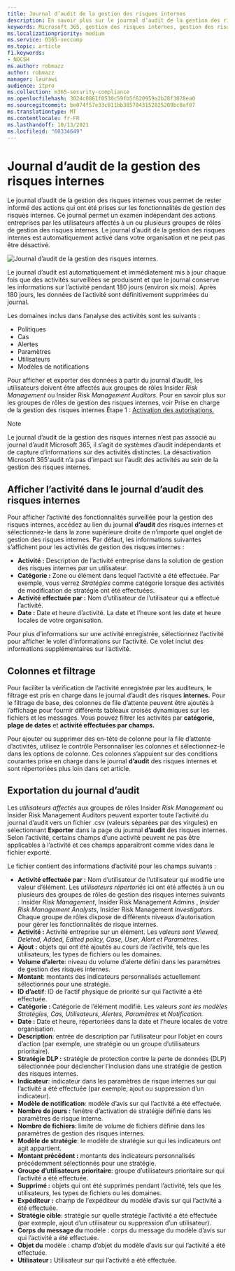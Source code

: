 ```yaml
---
title: Journal d’audit de la gestion des risques internes
description: En savoir plus sur le journal d’audit de la gestion des risques internes dans Microsoft 365
keywords: Microsoft 365, gestion des risques internes, gestion des risques, conformité
ms.localizationpriority: medium
ms.service: O365-seccomp
ms.topic: article
f1.keywords:
- NOCSH
ms.author: robmazz
author: robmazz
manager: laurawi
audience: itpro
ms.collection: m365-security-compliance
ms.openlocfilehash: 3024c0861f0530c59fb5f620959a2b28f3078ea0
ms.sourcegitcommit: be074f57e33c811bb3857043152825209bc8af07
ms.translationtype: MT
ms.contentlocale: fr-FR
ms.lasthandoff: 10/13/2021
ms.locfileid: "60334649"
---
```

# <a name="insider-risk-management-audit-log"></a>Journal d’audit de la gestion des risques internes

Le journal d’audit de la gestion des risques internes vous permet de rester informé des actions qui ont été prises sur les fonctionnalités de gestion des risques internes. Ce journal permet un examen indépendant des actions entreprises par les utilisateurs affectés à un ou plusieurs groupes de rôles de gestion des risques internes. Le journal d’audit de la gestion des risques internes est automatiquement activé dans votre organisation et ne peut pas être désactivé.

![Journal d’audit de la gestion des risques internes.](../media/insider-risk-audit-log.png)

Le journal d’audit est automatiquement et immédiatement mis à jour chaque fois que des activités surveillées se produisent et que le journal conserve les informations sur l’activité pendant 180 jours (environ six mois). Après 180 jours, les données de l’activité sont définitivement supprimées du journal.

Les domaines inclus dans l’analyse des activités sont les suivants :

- Politiques
- Cas
- Alertes
- Paramètres
- Utilisateurs
- Modèles de notifications

Pour afficher et exporter des données à partir du journal d’audit, les utilisateurs doivent être affectés aux groupes de rôles Insider *Risk Management* ou Insider Risk *Management Auditors.* Pour en savoir plus sur les groupes de rôles de gestion des risques internes, voir Prise en charge de la gestion des risques internes Étape 1 : [Activation des autorisations.](insider-risk-management-configure.md#step-1-enable-permissions-for-insider-risk-management)

> [!NOTE]
> Le journal d’audit de la gestion des risques internes n’est pas associé au journal d’audit Microsoft 365, il s’agit de systèmes d’audit indépendants et de capture d’informations sur des activités distinctes. La désactivation Microsoft 365'audit n’a pas d’impact sur l’audit des activités au sein de la gestion des risques internes.

## <a name="view-activity-in-the-insider-risk-audit-log"></a>Afficher l’activité dans le journal d’audit des risques internes

Pour afficher l’activité des fonctionnalités surveillée pour la gestion des risques internes, accédez au lien du journal **d’audit** des risques internes et sélectionnez-le dans la zone supérieure droite de n’importe quel onglet de gestion des risques internes. Par défaut, les informations suivantes s’affichent pour les activités de gestion des risques internes :

- **Activité :** Description de l’activité entreprise dans la solution de gestion des risques internes par un utilisateur.
- **Catégorie :** Zone ou élément dans lequel l’activité a été effectuée. Par exemple, vous verrez *Stratégies* comme catégorie lorsque des activités de modification de stratégie ont été effectuées.
- **Activité effectuée par :** Nom d’utilisateur de l’utilisateur qui a effectué l’activité.
- **Date :** Date et heure d’activité. La date et l’heure sont les date et heure locales de votre organisation.

Pour plus d’informations sur une activité enregistrée, sélectionnez l’activité pour afficher le volet d’informations sur l’activité. Ce volet inclut des informations supplémentaires sur l’activité.

## <a name="columns-and-filtering"></a>Colonnes et filtrage

Pour faciliter la vérification de l’activité enregistrée par les auditeurs, le filtrage est pris en charge dans le journal d’audit des risques **internes.** Pour le filtrage de base, des colonnes de file d’attente peuvent être ajoutés à l’affichage pour fournir différents tableaux croisés dynamiques sur les fichiers et les messages. Vous pouvez filtrer les activités par **catégorie, plage de dates** et **activité effectuées par champs.**

Pour ajouter ou supprimer des en-tête  de colonne pour la file d’attente d’activités, utilisez le contrôle Personnaliser les colonnes et sélectionnez-le dans les options de colonne. Ces colonnes s’appuient sur des conditions courantes prise en charge dans le journal **d’audit** des risques internes et sont répertoriées plus loin dans cet article.

## <a name="audit-log-export"></a>Exportation du journal d’audit

Les *utilisateurs affectés* aux groupes de rôles Insider *Risk Management* ou Insider Risk Management Auditors peuvent exporter toute l’activité du journal d’audit vers un fichier .csv (valeurs séparées par des virgules) en sélectionnant **Exporter** dans la page du journal **d’audit** des risques internes. Selon l’activité, certains champs d’une activité peuvent ne pas être applicables à l’activité et ces champs apparaîtront comme vides dans le fichier exporté.

Le fichier contient des informations d’activité pour les champs suivants :

- **Activité effectuée par :** Nom d’utilisateur de l’utilisateur qui modifie une valeur d’élément. Les *utilisateurs répertoriés* ici ont été [](insider-risk-management-configure.md#step-1-enable-permissions-for-insider-risk-management)affectés à un ou plusieurs des groupes de rôles de gestion des risques internes suivants : Insider *Risk Management*, Insider Risk Management Admins , *Insider Risk Management Analysts*, Insider Risk Management *Investigators*. Chaque groupe de rôles dispose de différents niveaux d’autorisation pour gérer les fonctionnalités de risque internes.
- **Activité :** Activité entreprise sur un élément. Les *valeurs sont Viewed, Deleted, Added, Edited policy, Case, User, Alert et* *Paramètres.*
- **Ajout :** objets qui ont été ajoutés au cours de l’activité, tels que les utilisateurs, les types de fichiers ou les domaines.
- **Volume d’alerte**: niveau du volume d’alerte défini dans les paramètres de gestion des risques internes.
- **Montant**: montants des indicateurs personnalisés actuellement sélectionnés pour une stratégie.
- **ID d’actif**: ID de l’actif physique de priorité sur qui l’activité a été effectuée.
- **Catégorie :** Catégorie de l’élément modifié. Les valeurs *sont les modèles Stratégies, Cas, Utilisateurs, Alertes, Paramètres* et *Notification.*
- **Date :** Date et heure, répertoriées dans la date et l’heure locales de votre organisation.
- **Description**: entrée de description par l’utilisateur pour l’objet en cours d’action (par exemple, une stratégie ou un groupe d’utilisateurs prioritaire).
- **Stratégie DLP :** stratégie de protection contre la perte de données (DLP) sélectionnée pour déclencher l’inclusion dans une stratégie de gestion des risques internes.
- **Indicateur**: indicateur dans les paramètres de risque internes sur qui l’activité a été effectuée (par exemple, ajout ou suppression d’un indicateur).
- **Modèle de notification**: modèle d’avis sur qui l’activité a été effectuée.
- **Nombre de jours :** fenêtre d’activation de stratégie définie dans les paramètres de risque interne.
- **Nombre de fichiers**: limite de volume de fichiers définie dans les paramètres de gestion des risques internes.
- **Modèle de stratégie**: le modèle de stratégie sur qui les indicateurs ont agit appartient.
- **Montant précédent :** montants des indicateurs personnalisés précédemment sélectionnés pour une stratégie.
- **Groupe d’utilisateurs prioritaire**: groupe d’utilisateurs prioritaire sur qui l’activité a été effectuée.
- **Supprimé :** objets qui ont été supprimés pendant l’activité, tels que les utilisateurs, les types de fichiers ou les domaines.
- **Expéditeur :** champ de l’expéditeur du modèle d’avis sur qui l’activité a été effectuée.
- **Stratégie cible**: stratégie sur quelle stratégie l’activité a été effectuée (par exemple, ajout d’un utilisateur ou suppression d’un utilisateur).
- **Corps du message du** modèle : corps du message du modèle d’avis sur qui l’activité a été effectuée.
- **Objet du** modèle : champ d’objet du modèle d’avis sur qui l’activité a été effectuée.
- **Utilisateur :** Utilisateur sur qui l’activité a été effectuée.
